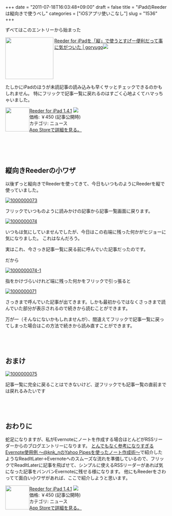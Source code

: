 +++
date = "2011-07-18T16:03:48+09:00"
draft = false
title = "iPadのReederは縦向きで使うべし"
categories = ["iOSアプリ使いこなし"]
slug = "1536"
+++

ずべてはこのエントリーから始まった

<a rel="nofollow" target="_blank" href="http://goryugo.com/20110609/reederipad/"><img class="alignleft" align="left" border="0" src="http://capture.heartrails.com/150x130/shadow?http://goryugo.com/20110609/reederipad/" width="150" height="130"/></a><a rel="nofollow" target="_blank" href="http://goryugo.com/20110609/reederipad/">Reeder for iPadを「縦」で使うとすげー便利だって事に気がついた | goryugo</a><a rel="nofollow" target="_blank" href="http://b.hatena.ne.jp/entry/http://goryugo.com/20110609/reederipad/"><img border="0" src="http://b.hatena.ne.jp/entry/image/http://goryugo.com/20110609/reederipad/" /></a><br>
<span style="color:#808080;font-size:80%;"></span><br>
<strong></strong><br style="clear:both;"/>
<!--more-->
たしかにiPadのほうが未読記事の読み込みも早くサッとチェックできるのかもしれません。
特にフリックで記事一覧に戻れるのはすごく心地よくてハマっちゃいました。
<p style="margin-top: 1em;">
<div class="amz-etr-under"><div class="amz-left" style="float:left;"><div class="amz-image"><a href="http://itunes.apple.com/jp/app/reeder-for-ipad/id375661689?mt=8&uo=4" target="new"><img width="75" height="75" class="appsImg" src="http://a1.mzstatic.com/us/r1000/007/Purple/c4/11/63/mzl.gnvgdzaz.png" ></a></div></div><div class="amz-right"><div class="amz-title"><a href="http://itunes.apple.com/jp/app/reeder-for-ipad/id375661689?mt=8&uo=4" target="new">Reeder for iPad 1.4.1</a> <a href="http://itunes.apple.com/jp/app/reeder-for-ipad/id375661689?mt=8&uo=4" target="itunes_store"><img src="http://ax.phobos.apple.com.edgesuite.net/ja_jp/images/web/linkmaker/badge_appstore-sm.gif" style="border: 0;"></a></div><div class="amz-detail">価格: &#65509;450 (記事公開時)<br>カテゴリ: ニュース<br><a href="http://itunes.apple.com/jp/app/reeder-for-ipad/id375661689?mt=8&uo=4" target="new">App Storeで詳細を見る。</a></div></div></div>
<br clear="all" />

<p style="margin-top: 6em;">

<h2>縦向きReederの小ワザ</h2>
以後ずっと縦向きでReederを使ってきて、今日もいつものようにReederを縦で使っていました。

<a rel="nofollow" target="_blank" href="http://www.flickr.com/photos/knk_n/5949619822/" title="1000000073 by kenke_n, on Flickr"><img class="flickr_photo" src="http://farm7.static.flickr.com/6149/5949619822_802955e063.jpg" alt="1000000073"/></a>

フリックでいつものように読みかけの記事から記事一覧画面に戻ります。

<a rel="nofollow" target="_blank" href="http://www.flickr.com/photos/knk_n/5949619896/" title="1000000074 by kenke_n, on Flickr"><img class="flickr_photo" src="http://farm7.static.flickr.com/6145/5949619896_720c3e9134.jpg" alt="1000000074"/></a>

いつもは気にしていませんでしたが、今日はこの右端に残った何かがヒジョーに気になりました。
これはなんだろう。


実はこれ、今さっき記事一覧に戻る前に呼んでいた記事だったのです。

だから

<a rel="nofollow" target="_blank" href="http://www.flickr.com/photos/knk_n/5949063701/" title="1000000074-1 by kenke_n, on Flickr"><img class="flickr_photo" src="http://farm7.static.flickr.com/6140/5949063701_a3eb5fda9d.jpg" alt="1000000074-1"/></a>

指をかけづらいけれど端に残った何かをフリックで引っ張ると

<a rel="nofollow" target="_blank" href="http://www.flickr.com/photos/knk_n/5949063797/" title="1000000071 by kenke_n, on Flickr"><img class="flickr_photo" src="http://farm7.static.flickr.com/6023/5949063797_b8179cc4ba.jpg" alt="1000000071"/></a>

さっきまで呼んでいた記事が出てきます。しかも最初からではなくさっきまで読んでいた部分が表示されるので続きから読むことができます。

万が一（そんなにないかもしれませんが）、間違えてフリックで記事一覧に戻ってしまった場合はこの方法で続きから読み直すことができます。

<p style="margin-top: 6em;">

<h2>おまけ</h2>

<a rel="nofollow" target="_blank" href="http://www.flickr.com/photos/knk_n/5949620158/" title="1000000075 by kenke_n, on Flickr"><img class="flickr_photo" src="http://farm7.static.flickr.com/6132/5949620158_6b2d106fa3.jpg" alt="1000000075"/></a>

記事一覧に完全に戻ることはできないけど、逆フリックでも記事一覧の直前までは戻れるみたいです

<p style="margin-top: 6em;">

<h2>おわりに</h2>
蛇足になりますが、私がEvernoteにノートを作成する場合ほとんどがRSSリーダーからのブログエントリーになります。
<a href="http://ozpa-h4.com/2011/05/09/1105knk_n/" target="_blank">とんでもなく参考になりすぎるEvernote使用例 〜@knk_nのYahoo Pipesを使ったノート作成術〜</a>で紹介したようなReadItLater→Evernoteへのスムーズな流れを準備しているので、フリックでReadItLaterに記事を飛ばせて、シンプルに使えるRSSリーダーがあれば気になった記事をバンバンEvernoteに残せる様になります。
他にもReederをさわってて面白い小ワザがあれば、ここで紹介しようと思います。
<p style="margin-top: 1em;">
<div class="amz-etr-under"><div class="amz-left" style="float:left;"><div class="amz-image"><a href="http://itunes.apple.com/jp/app/reeder-for-ipad/id375661689?mt=8&uo=4" target="new"><img width="75" height="75" class="appsImg" src="http://a1.mzstatic.com/us/r1000/007/Purple/c4/11/63/mzl.gnvgdzaz.tiff" alt=""></a></div></div><div class="amz-right"><div class="amz-title"><a href="http://itunes.apple.com/jp/app/reeder-for-ipad/id375661689?mt=8&uo=4" target="new">Reeder for iPad 1.4.1</a> <a href="http://itunes.apple.com/jp/app/reeder-for-ipad/id375661689?mt=8&uo=4" target="itunes_store"><img src="http://ax.phobos.apple.com.edgesuite.net/ja_jp/images/web/linkmaker/badge_appstore-sm.gif" style="border: 0;"></a></div><div class="amz-detail">価格: &#65509;450 (記事公開時)<br>カテゴリ: ニュース<br><a href="http://itunes.apple.com/jp/app/reeder-for-ipad/id375661689?mt=8&uo=4" target="new">App Storeで詳細を見る。</a></div></div></div>
<br clear="all" />
